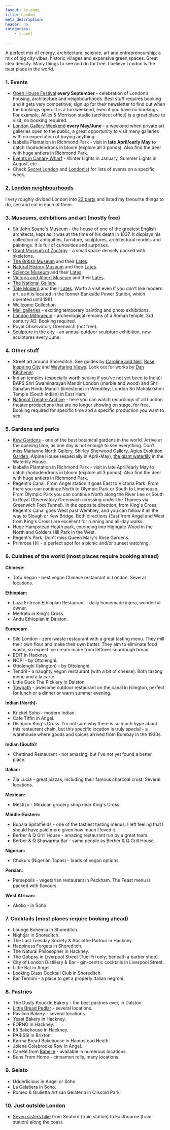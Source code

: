 ```yaml
---
layout: kz-page
title: London
meta_description: 
header: no
categories:
    - travel

---
```


A perfect mix of energy, architecture, science, art and entrepreneurship; a mix of big city vibes, historic villages and expansive green spaces. Great idea density. Many things to see and do for free. I believe London is the best place in the world.

### 1. Events

* [Open House Festival](https://open-city.org.uk/open-house-festival) **every September** - celebration of London’s housing, architecture and neighbourhoods. Best stuff requires booking and it gets very competitive; sign up for their newsletter to find out when the bookings open. It is a fun weekend, even if you have no bookings. For example, Allies & Morrison studio (architect office) is a great place to visit, no booking required.
* [London Gallery Weekend](https://londongalleryweekend.art/) **every May/June** - a weekend when private art galleries open to the public, a great opportunity to visit many galleries with no expectation of buying anything.
* Isabella Plantation in Richmond Park - visit in **late April/early May** to catch rhododendrons in bloom (explore all 3 ponds). Also find the deer with huge antlers in Richmond Park.
* [Events in Canary Wharf](https://canarywharf.com/whats-on/) - Winter Lights in January, Summer Lights in August, etc.
<nbsp></nbsp>
* Check [Secret London](https://secretldn.com/) and [Londonist](https://londonist.com/things-to-do) for lists of events on a specific week.

### [2. London neighbourhoods](/travel/london-parts/) 
I very roughly divided London into [22 parts](/travel/london-parts/) and listed my favourite things to do, see and eat in each of them.

### 3. Museums, exhibitions and art (mostly free)

* [Sir John Soane's Museum](https://www.soane.org/) -  the house of one of the greatest English architects, kept as it was at the time of his death in 1837. It displays his collection of antiquities, furniture, sculptures, architectural models and paintings. It is full of curiosities and surprises.
* [Grant Museum of Zoology](https://www.ucl.ac.uk/culture/grant-museum-zoology) - a small space densely packed with skeletons.
* [The British Museum](https://www.britishmuseum.org/exhibitions-events) and their [Lates](https://www.britishmuseum.org/visit/late-opening-on-fridays).
* [Natural History Museum](https://www.nhm.ac.uk/visit/whats-on.html) and their [Lates](https://www.nhm.ac.uk/events/lates.html).
* [Science Museum](https://www.sciencemuseum.org.uk/see-and-do) and their [Lates](https://www.sciencemuseum.org.uk/see-and-do/lates).
* [Victoria and Albert Museum](https://www.vam.ac.uk/whatson) and their [Lates](https://www.vam.ac.uk/info/friday-late).
* [The National Gallery](https://www.nationalgallery.org.uk/whats-on).
* [Tate Modern](https://www.tate.org.uk/visit/tate-modern) and their [Lates](https://www.tate.org.uk/whats-on/tate-modern/tate-modern-lates). Worth a visit even if you don't like modern art, as it is located in the former Bankside Power Station, which operated until 1981.
* [Wellcome Collection](https://wellcomecollection.org/)
* [Mall galleries](https://www.mallgalleries.org.uk/whats-on/exhibitions) - exciting temporary painting and photo exhibitions.
* [London Mithraeum](https://www.londonmithraeum.com/) - archeological remains of a Roman temple, 3rd century AD. Booking required.
* Royal Observatory Greenwich (not free).
<nbsp></nbsp>
* [Sculpture in the city](https://www.sculptureinthecity.org.uk/) - an annual outdoor sculpture exhibition, new sculptures every June.

### 4. Other stuff
* Street art around Shoreditch. See guides by [Caroline and Neil](https://www.cktravels.com/shoreditch-street-art-london-guide-map/), [Rose](https://www.wheregoesrose.com/shoreditch-street-art/), [Inspiring City](https://inspiringcity.com/2020/07/23/a-street-art-map-of-shoreditch-and-brick-lane/) and [Wayfaring Views](https://wayfaringviews.com/see-shoreditch-street-art-get-your-london-with-edge/). Look out for works by [Dan Kitchener](https://www.dankitchener.com/).
* Indian temples (especially worth seeing if you've not yet been to India): BAPS Shri Swaminarayan Mandir London (marble and wood) and Shri Sanatan Hindu Mandir (limestone) in Wembley; London Sri Mahalakshmi Temple (South Indian) in East Ham.
* [National Theatre Archive](https://www.nationaltheatre.org.uk/about-the-national-theatre/archive) - here you can watch recordings of all London theater productions that are no longer showing on stage, for free. Booking required for specific time and a specific production you want to see.

### 5. Gardens and parks
* [Kew Gardens](https://www.kew.org/kew-gardens/whats-on) - one of the best botanical gardens in the world. Arrive at the opening time, as one day is not enough to see everything. Don't miss [Marianne North Gallery](https://www.youtube.com/watch?v=_nALt1P7UtU), Shirley Sherwood Gallery, [Agius Evolution Garden](https://www.kew.org/read-and-watch/11-things-about-evolution-garden), Alpine House (especially in April-May), [the giant waterlily](https://www.kew.org/read-and-watch/new-giant-waterlily-victoria-boliviana-discovered-at-kew) in the Waterlily House.
* Isabella Plantation in Richmond Park - visit in late April/early May to catch rhododendrons in bloom (explore all 3 ponds). Also find the deer with huge antlers in Richmond Park.
* Regent's Canal. From Angel station it goes East to Victoria Park. From there you can continue North to Olympic Park or South to Limehouse. From Olympic Park you can continue North along the River Lee or South to Royal Observatory Greenwich (crossing under the Thames via Greenwich Foot Tunnel). In the opposite direction, from King's Cross, Regent's Canal goes West past Wembley, and you can follow it all the way to Slough or Kew Bridge. Both directions (East from Angel and West from King's Cross) are excellent for running and all-day walks.
* Huge Hampstead Heath park, extending into Highgate Wood in the North and Golders Hill Park in the West.
* Regent's Park. Don't miss Queen Mary's Rose Gardens.
* Primrose Hill - a perfect spot for a picnic and/or sunset watching.

### 6. Cuisines of the world (most places require booking ahead)

**Chinese:**
* Tofu Vegan - best vegan Chinese restaurant in London. Several locations.

**Ethiopian:**
* Laza Eritrean Ethiopian Restaurant - daily homemade injera, wonderful owner.
* Merkato in King's Cross.
* Andu Ethiopian in Dalston.

**European:**
* Silo London - zero-waste restaurant with a great tasting menu. They mill their own flour and make their own butter. They aim to eliminate food waste, so expect ice cream made from leftover sourdough bread.
* EDIT in Hackney.
* NOPI - by Ottolenghi.
* Ottolenghi (Islington) - by Ottolenghi.
* Tendril - a naughty vegan restaurant (with a bit of cheese). Both tasting menu and à la carte.
* Little Duck The Picklery in Dalston.
* [Towpath](https://www.towpathlondon.com/) - awesome outdoor restaurant on the canal in Islington, perfect for lunch or a dinner or warm summer evening.

**Indian (North):**
* Kricket Soho - modern Indian.
* Cafe Tiffin in Angel.
* Dishoom King's Cross. I'm not sure why there is so much hype about this restaurant chain, but this specific location is truly special - a warehouse where goods and spices arrived from Bombay in the 1930s.

**Indian (South):**
* Chettinad Restaurant - not amazing, but I've not yet found a better place.

**Italian:**
* Zia Lucia - great pizzas, including their famous charcoal crust. Several locations.

**Mexican:**
* Mestizo - Mexican grocery shop near King's Cross.

**Middle-Eastern:**
* Bubala Spitalfields - one of the tastiest tasting menus. I left feeling that I should have paid more given how much I loved it.
* Berber & Q Grill House - amazing restaurant run by a great team.
* Berber & Q Shawarma Bar - same people as Berber & Q Grill House.

**Nigerian:**
* Chuku's (Nigerian Tapas) - loads of vegan options.

**Persian:**
* Persepolis - vegetarian restaurant in Peckham. The Feast menu is packed with flavours.

**West African:**
* Akoko - in Soho.

### 7. Cocktails (most places require booking ahead)

* Lounge Bohemia in Shoreditch.
* Nightjar in Shoreditch.
* The Last Tuesday Society & Absinthe Parlour in Hackney.
* Happiness Forgets in Shoreditch.
* The Natural Philosopher in Hackney.
* The Gobpsy in Liverpool Street (Tue-Fri only; beneath a barber shop).
* City of London Distillery & Bar - gin-centric cocktails in Liverpool Street.
* Little Bat in Angel.
* Looking Glass Cocktail Club  in Shoreditch.
* Bar Termini - a place to get a properly Italian negroni.

### 8. Pastries

* The Dusty Knuckle Bakery - the best pastries ever, in Dalston.
* [Little Bread Pedlar](https://www.lbpedlar.com/) - several locations.
* Pavilion Bakery - several locations.
* Yeast Bakery in Hackney.
* FORNO in Hackney.
* E5 Bakehouse in Hackney.
* PARISSI in Brixton.
* Karma Bread Bakehouse in Hampstead Heath.
* Jolene Colebrooke Row in Angel.
* Canelé from [Babelle](http://www.babelle.uk/#Location) - available in numerous locations.
* Buns From Home - cinnamon rolls, many locations.

### 9. Gelato

* Udderlicious in Angel or Soho.
* La Gelatiera in Soho.
* Romeo & Giulietta Artisan Gelateria in Clissold Park.

### 10. Just outside London

* [Seven sisters hike](https://www.moonhoneytravel.com/seven-sisters-cliffs-walk-seaford-to-eastbourne/) from Seaford (train station) to Eastbourne (train station) along the coast.
